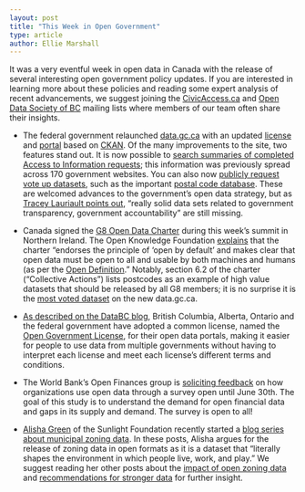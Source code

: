 ```yaml
---
layout: post
title: "This Week in Open Government"
type: article
author: Ellie Marshall
---
```

It was a very eventful week in open data in Canada with the release of several interesting open government policy updates. If you are interested in learning more about these policies and reading some expert analysis of recent advancements, we suggest joining the [CivicAccess.ca](http://www.civicaccess.ca/) and [Open Data Society of BC](https://groups.google.com/forum/#!forum/opendatabc) mailing lists where members of our team often share their insights. 

- The federal government relaunched [data.gc.ca](http://data.gc.ca) with an updated [license](http://data.gc.ca/eng/open-government-licence-canada) and [portal](http://data.gc.ca/data/en/dataset) based on [CKAN](http://ckan.org/). Of the many improvements to the site, two features stand out.  It is now possible to [search summaries of completed Access to Information requests](http://www.data.gc.ca/eng/search/ati); this information was previously spread across 170 government websites. You can also now [publicly request vote up datasets](http://data.gc.ca/eng/suggested-datasets), such as the important [postal code database](http://www.data.gc.ca/eng/suggested-datasets/postal-code-database). These are welcomed advances to the government’s open data strategy, but as [Tracey Lauriault points out](http://www.cbc.ca/news/technology/story/2013/06/18/f-open-data.html), “really solid data sets related to government transparency, government accountability” are still missing. 

- Canada signed the [G8 Open Data Charter](https://www.gov.uk/government/publications/open-data-charter/g8-open-data-charter-and-technical-annex) during this week’s summit in Northern Ireland. The Open Knowledge Foundation [explains](http://blog.okfn.org/2013/06/18/g8-highlights-open-data-as-crucial-for-governance-and-growth/) that the charter “endorses the principle of ‘open by default’ and makes clear that open data must be open to all and usable by both machines and humans (as per the [Open Definition](http://opendefinition.org/).” Notably, section 6.2 of the charter (“Collective Actions”) lists postcodes as an example of high value datasets that should be released by all G8 members; it is no surprise it is the [most voted dataset](http://www.data.gc.ca/eng/suggested-datasets/postal-code-database) on the new data.gc.ca.

- [As described on the DataBC blog](http://blog.data.gov.bc.ca/2013/06/2251/), British Columbia, Alberta, Ontario and the federal government have adopted a common license, named the [Open Government License](http://www.data.gov.bc.ca/local/dbc/docs/license/OGL-vbc2.0.pdf), for their open data portals, making it easier for people to use data from multiple governments without having to interpret each license and meet each license’s different terms and conditions.

- The World Bank’s Open Finances group is [soliciting feedback](http://blogs.worldbank.org/opendata/understanding-the-demand-for-open-financial-data) on how organizations use open data through a survey open until June 30th. The goal of this study is to understand the demand for open financial data and gaps in its supply and demand. The survey is open to all!

- [Alisha Green](http://sunlightfoundation.com/people/agreen/) of the Sunlight Foundation recently started a [blog series about municipal zoning data](http://sunlightfoundation.com/blog/2013/05/23/the-landscape-of-municipal-zoning-data/). In these posts, Alisha argues for the release of zoning data in open formats as it is a dataset that “literally shapes the environment in which people live, work, and play.” We suggest reading her other posts about the [impact of open zoning data](http://sunlightfoundation.com/blog/2013/06/05/the-impact-of-opening-up-zoning-data/) and [recommendations for stronger data](http://sunlightfoundation.com/blog/2013/06/07/recommendations-for-stronger-zoning-data/) for further insight. 
